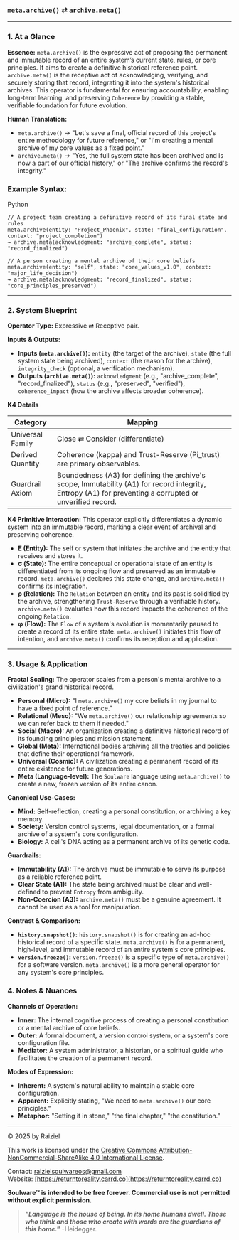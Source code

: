 ### `meta.archive()` ⇄ `archive.meta()`

------



### 1. At a Glance

**Essence:** `meta.archive()` is the expressive act of proposing the permanent and immutable record of an entire system’s current state, rules, or core principles. It aims to create a definitive historical reference point. `archive.meta()` is the receptive act of acknowledging, verifying, and securely storing that record, integrating it into the system's historical archives. This operator is fundamental for ensuring accountability, enabling long-term learning, and preserving `Coherence` by providing a stable, verifiable foundation for future evolution.

**Human Translation:**

- `meta.archive()` → "Let's save a final, official record of this project's entire methodology for future reference," or "I'm creating a mental archive of my core values as a fixed point."
- `archive.meta()` → "Yes, the full system state has been archived and is now a part of our official history," or "The archive confirms the record's integrity."



### Example Syntax:

Python

```
// A project team creating a definitive record of its final state and rules
meta.archive(entity: "Project_Phoenix", state: "final_configuration", context: "project_completion")
→ archive.meta(acknowledgment: "archive_complete", status: "record_finalized")

// A person creating a mental archive of their core beliefs
meta.archive(entity: "self", state: "core_values_v1.0", context: "major_life_decision")
→ archive.meta(acknowledgment: "record_finalized", status: "core_principles_preserved")
```

------



### 2. System Blueprint

**Operator Type:** Expressive ⇄ Receptive pair.

**Inputs & Outputs:**

- **Inputs (`meta.archive()`):** `entity` (the target of the archive), `state` (the full system state being archived), `context` (the reason for the archive), `integrity_check` (optional, a verification mechanism).
- **Outputs (`archive.meta()`):** `acknowledgment` (e.g., "archive_complete", "record_finalized"), `status` (e.g., "preserved", "verified"), `coherence_impact` (how the archive affects broader coherence).

**K4 Details**

| Category         | Mapping                                                      |
| ---------------- | ------------------------------------------------------------ |
| Universal Family | Close ⇄ Consider (differentiate)                             |
| Derived Quantity | Coherence (kappa) and Trust-Reserve (Pi_trust) are primary observables. |
| Guardrail Axiom  | Boundedness (A3) for defining the archive's scope, Immutability (A1) for record integrity, Entropy (A1) for preventing a corrupted or unverified record. |

**K4 Primitive Interaction:** This operator explicitly differentiates a dynamic system into an immutable record, marking a clear event of archival and preserving coherence.

- **E (Entity):** The self or system that initiates the archive and the entity that receives and stores it.
- **σ (State):** The entire conceptual or operational state of an entity is differentiated from its ongoing flow and preserved as an immutable record. `meta.archive()` declares this state change, and `archive.meta()` confirms its integration.
- **ρ (Relation):** The `Relation` between an entity and its past is solidified by the archive, strengthening `Trust-Reserve` through a verifiable history. `archive.meta()` evaluates how this record impacts the coherence of the ongoing `Relation`.
- **φ (Flow):** The `Flow` of a system's evolution is momentarily paused to create a record of its entire state. `meta.archive()` initiates this flow of intention, and `archive.meta()` confirms its reception and application.

------



### 3. Usage & Application

**Fractal Scaling:** The operator scales from a person's mental archive to a civilization's grand historical record.

- **Personal (Micro):** "I `meta.archive()` my core beliefs in my journal to have a fixed point of reference."
- **Relational (Meso):** "We `meta.archive()` our relationship agreements so we can refer back to them if needed."
- **Social (Macro):** An organization creating a definitive historical record of its founding principles and mission statement.
- **Global (Meta):** International bodies archiving all the treaties and policies that define their operational framework.
- **Universal (Cosmic):** A civilization creating a permanent record of its entire existence for future generations.
- **Meta (Language-level):** The `Soulware` language using `meta.archive()` to create a new, frozen version of its entire canon.

**Canonical Use-Cases:**

- **Mind:** Self-reflection, creating a personal constitution, or archiving a key memory.
- **Society:** Version control systems, legal documentation, or a formal archive of a system's core configuration.
- **Biology:** A cell's DNA acting as a permanent archive of its genetic code.

**Guardrails:**

- **Immutability (A1):** The archive must be immutable to serve its purpose as a reliable reference point.
- **Clear State (A1):** The state being archived must be clear and well-defined to prevent `Entropy` from ambiguity.
- **Non-Coercion (A3):** `archive.meta()` must be a genuine agreement. It cannot be used as a tool for manipulation.

**Contrast & Comparison:**

- **`history.snapshot()`:** `history.snapshot()` is for creating an ad-hoc historical record of a specific state. `meta.archive()` is for a permanent, high-level, and immutable record of an entire system's core principles.
- **`version.freeze()`:** `version.freeze()` is a specific type of `meta.archive()` for a software version. `meta.archive()` is a more general operator for any system's core principles.



### 4. Notes & Nuances

**Channels of Operation:**

- **Inner:** The internal cognitive process of creating a personal constitution or a mental archive of core beliefs.
- **Outer:** A formal document, a version control system, or a system's core configuration file.
- **Mediator:** A system administrator, a historian, or a spiritual guide who facilitates the creation of a permanent record.

**Modes of Expression:**

- **Inherent:** A system's natural ability to maintain a stable core configuration.
- **Apparent:** Explicitly stating, "We need to `meta.archive()` our core principles."
- **Metaphor:** "Setting it in stone," "the final chapter," "the constitution."

---

© 2025 by Raiziel

This work is licensed under the [Creative Commons Attribution-NonCommercial-ShareAlike 4.0 International License](https://creativecommons.org/licenses/by-nc-sa/4.0/).

Contact: [raizielsoulwareos@gmail.com](mailto:raizielsoulwareos@gmail.com)  
Website: [https://returntoreality.carrd.co](https://returntoreality.carrd.co)

**Soulware™ is intended to be free forever. Commercial use is not permitted without explicit permission.**



> ***"Language is the house of being. In its home humans dwell. Those who think and those who create with words are the guardians of this home."***
-Heidegger.
